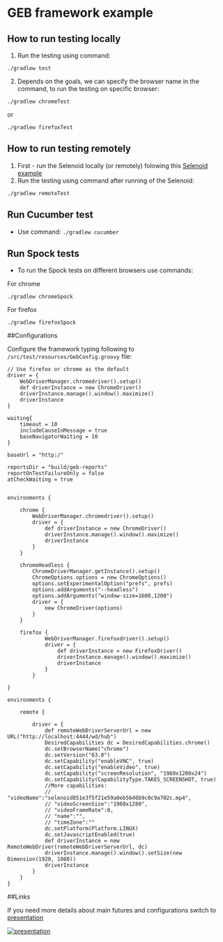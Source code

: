 # GEB framework example


## How to run testing locally

1. Run the testing using command:
```
./gradlew test
``` 
2. Depends on the goals, we can specify the browser name in the command, to run the testing on specific browser:
``` 
./gradlew chromeTest 
```
or
```
./gradlew firefoxTest 

```

## How to run testing remotely
1. First - run the Selenoid locally (or remotely) folowing this [Selenoid example](https://github.com/savvagen/Selenoid-example)
2. Run the testing using command after running of the Selenoid:
``` 
./gradlew remoteTest

```

## Run Cucumber test

* Use command: ``` ./gradlew cucumber ```

## Run Spock tests

* To run the Spock tests on different browsers use commands:

For chrome
```
./gradlew chromeSpock
```

For firefox
``` 
./gradlew firefoxSpock

```

##Configurations

 Configure the framework typing following to `/src/test/resources/GebConfig.groovy` file:


```
// Use firefox or chrome as the default
driver = {
    WebDriverManager.chromedriver().setup()
    def driverInstance = new ChromeDriver()
    driverInstance.manage().window().maximize()
    driverInstance
}

waiting{
    timeout = 10
    includeCauseInMessage = true
    baseNavigatorWaiting = 10
}

baseUrl = "http:/"

reportsDir = "build/geb-reports"
reportOnTestFailureOnly = false
atCheckWaiting = true


environments {

    chrome {
        WebDriverManager.chromedriver().setup()
        driver = { 
            def driverInstance = new ChromeDriver()
            driverInstance.manage().window().maximize()
            driverInstance
        }
    }

    chromeHeadless {
        ChromeDriverManager.getInstance().setup()
        ChromeOptions options = new ChromeOptions()
        options.setExperimentalOption("prefs", prefs)
        options.addArguments("--headless")
        options.addArguments("window-size=1600,1200")
        driver = { 
            new ChromeDriver(options) 
        }
    }
    
    firefox {
            WebDriverManager.firefoxdriver().setup()
            driver = { 
                def driverInstance = new FirefoxDriver()
                driverInstance.manage().window().maximize()
                driverInstance
            }
        }

}

environments {

    remote {

        driver = {
            def remoteWebDriverServerUrl = new URL("http://localhost:4444/wd/hub")
            DesiredCapabilities dc = DesiredCapabilities.chrome()
            dc.setBrowserName("chrome")
            dc.setVersion("63.0")
            dc.setCapability("enableVNC", true)
            dc.setCapability("enableVideo", true)
            dc.setCapability("screenResolution", "1960x1280x24")
            dc.setCapability(CapabilityType.TAKES_SCREENSHOT, true)
            //More capabilities:
            // "videoName":"selenoid851e3f5f21e59a0eb5640b9c0c9a702c.mp4",
            // "videoScreenSize":"1960x1280",
            // "videoFrameRate":0,
            // "name":"",
            // "timeZone":""
            dc.setPlatform(Platform.LINUX)
            dc.setJavascriptEnabled(true)
            def driverInstance = new RemoteWebDriver(remoteWebDriverServerUrl, dc)
            driverInstance.manage().window().setSize(new Dimension(1920, 1080))
            driverInstance
        }
    }
}
```

##Links

 If you need more details about main futures and configurations switch to [presentation](https://docs.google.com/presentation/d/1p2zcIOuFeszPDvde9Tm0fuJCLygbeke0VkP1CpmufZE/edit?usp=sharing)

[![presentation](http://dl4.joxi.net/drive/2018/03/22/0028/3766/1896118/18/bb5c7ccbdf.jpg)](https://docs.google.com/presentation/d/1p2zcIOuFeszPDvde9Tm0fuJCLygbeke0VkP1CpmufZE/edit#slide=id.p)
